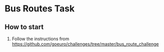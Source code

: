 # Bus Routes Task

## How to start
1. Follow the instructions from https://github.com/goeuro/challenges/tree/master/bus_route_challenge

